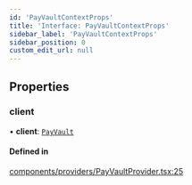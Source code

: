 ```yaml
---
id: 'PayVaultContextProps'
title: 'Interface: PayVaultContextProps'
sidebar_label: 'PayVaultContextProps'
sidebar_position: 0
custom_edit_url: null
---
```


## Properties

### client

• **client**: [`PayVault`](../classes/PayVault.md)

#### Defined in

[components/providers/PayVaultProvider.tsx:25](https://github.com/Project-Krypto/ReactPayVault/blob/208ee24/src/lib/components/providers/PayVaultProvider.tsx#L25)
